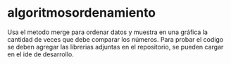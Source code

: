 # algoritmosordenamiento
Usa el metodo merge para ordenar datos y muestra en una gráfica la cantidad de veces que debe comparar los números.
Para probar el codigo se deben agregar las librerias adjuntas en el repositorio, se pueden cargar en el ide de desarrollo.
